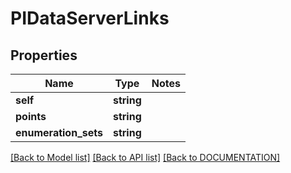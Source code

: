 # PIDataServerLinks

## Properties
Name | Type | Notes
------------ | ------------- | -------------
**self** | **string**
**points** | **string**
**enumeration_sets** | **string**

[[Back to Model list]](../../DOCUMENTATION.md#documentation-for-models) [[Back to API list]](../../DOCUMENTATION.md#documentation-for-api-endpoints) [[Back to DOCUMENTATION]](../../DOCUMENTATION.md)
